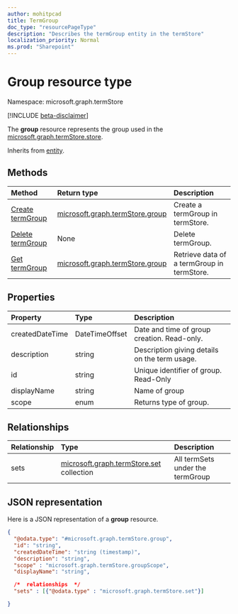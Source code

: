 ```yaml
---
author: mohitpcad
title: TermGroup
doc_type: "resourcePageType"
description: "Describes the termGroup entity in the termStore"
localization_priority: Normal
ms.prod: "Sharepoint"
---
```


# Group resource type

Namespace: microsoft.graph.termStore

[!INCLUDE [beta-disclaimer](../../includes/beta-disclaimer.md)]


The **group** resource represents the group used in the [microsoft.graph.termStore.store].

Inherits from [entity](../resources/entity.md).


## Methods

| Method                                                   | Return type       |    Description
|:---------------------------------------------------------|:------------------|:---------------------
| [Create termGroup](../api/termstore-group-post.md)                     | [microsoft.graph.termStore.group] | Create a termGroup in termStore.
| [Delete termGroup](../api/termstore-group-delete.md)                     | None |  Delete termGroup.
| [Get termGroup](../api/termstore-store-get-group.md)                           | [microsoft.graph.termStore.group] | Retrieve data of a termGroup in termStore.

## Properties

| Property             | Type               | Description
|:---------------------|:-------------------|:------------------------------------
| createdDateTime      | DateTimeOffset     | Date and time of group creation. Read-only.
| description          | string             | Description giving details on the term usage.
| id                   | string             | Unique identifier of group. Read-Only
| displayName          | string             | Name of group
| scope                | enum               | Returns type of group. 

## Relationships
| Relationship       | Type                        | Description
|:-------------------|:----------------------------|:--------------------------
| sets           | [microsoft.graph.termStore.set][] collection | All termSets under the termGroup

## JSON representation

Here is a JSON representation of a **group** resource.
<!-- {
  "blockType": "resource",
  "keyProperty": "id",
  "@odata.type": "microsoft.graph.termStore.group",
  "baseType": "microsoft.graph.entity",
  "openType": false
}
-->
```json
{
  "@odata.type": "#microsoft.graph.termStore.group",
  "id": "string",
  "createdDateTime": "string (timestamp)",
  "description": "string",
  "scope" : "microsoft.graph.termStore.groupScope",
  "displayName": "string",  

  /*  relationships  */
  "sets" : [{"@odata.type" : "microsoft.graph.termStore.set"}]

}
```



[identitySet]: identitySet.md
[microsoft.graph.termStore.set]: termstore-set.md
[microsoft.graph.termStore.group]: termstore-group.md
[microsoft.graph.termStore.store]: termstore-store.md

<!--
{
  "type": "#page.annotation",
  "description": "TermGroup is the entity used for managing permissions for the termSets in termStore",
  "keywords": "termGroup,facet,resource",
  "section": "documentation",
  "tocPath": "TermGroup",
  "tocBookmarks": {
    "Resources/termStore.group": "#"
  },
  "suppressions": []
}
-->
